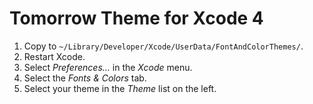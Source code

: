 # Tomorrow Theme for Xcode 4

1. Copy to `~/Library/Developer/Xcode/UserData/FontAndColorThemes/`.
2. Restart Xcode.
3. Select *Preferences...* in the *Xcode* menu.
4. Select the *Fonts & Colors* tab.
5. Select your theme in the *Theme* list on the left.
